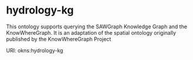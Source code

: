 # hydrology-kg

This ontology supports querying the SAWGraph Knowledge Graph and the KnowWhereGraph. It is an adaptation of the spatial ontology originally published by the KnowWhereGraph Project

URI: okns:hydrology-kg

